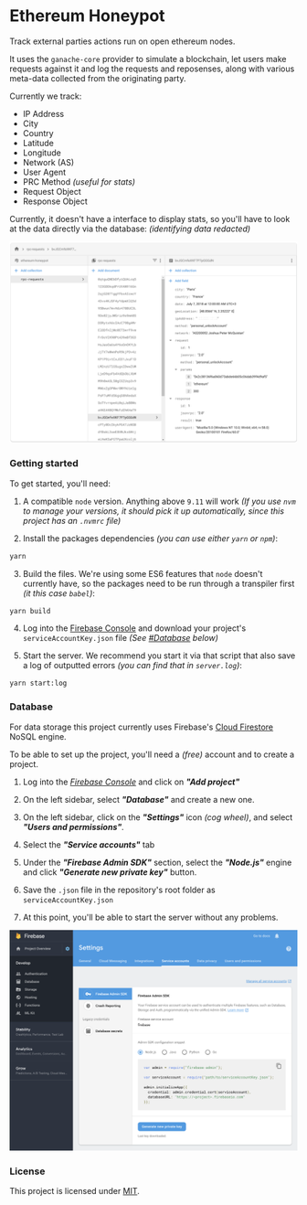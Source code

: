 # Ethereum Honeypot

Track external parties actions run on open ethereum nodes.

It uses the `ganache-core` provider to simulate a blockchain, let users make requests against it and log the requests and reposenses, along with various meta-data collected from the originating party.

Currently we track:
- IP Address
- City
- Country
- Latitude
- Longitude
- Network (AS)
- User Agent
- PRC Method _(useful for stats)_
- Request Object
- Response Object

Currently, it doesn't have a interface to display stats, so you'll have to look at the data directly via the database: _(identifying data redacted)_

![Firebase Firestore Capture](assets/firestore_capture_redacted.png)

### Getting started

To get started, you'll need:

1. A compatible `node` version. Anything above `9.11` will work _(If you use `nvm` to manage your versions, it should pick it up automatically, since this project has an `.nvmrc` file)_

2. Install the packages dependencies _(you can use either `yarn` or `npm`)_:
```bash
yarn
```

3. Build the files. We're using some ES6 features that `node` doesn't currently have, so the packages need to be run through a transpiler first _(it this case `babel`)_:
```bash
yarn build
```

4. Log into the [Firebase Console](https://console.firebase.google.com) and download your project's `serviceAccountKey.json` file _(See [#Database](#database) below)_

5. Start the server. We recommend you start it via that script that also save a log of outputted errors _(you can find that in `server.log`)_:
```bash
yarn start:log
```

### Database

For data storage this project currently uses Firebase's [Cloud Firestore](https://firebase.google.com/docs/firestore/) NoSQL engine.

To be able to set up the project, you'll need a _(free)_ account and to create a project.

1. Log into the _[Firebase Console](https://console.firebase.google.com)_ and click on _**"Add project"**_

2. On the left sidebar, select _**"Database"**_ and create a new one.

3. On the left sidebar, click on the _**"Settings"**_ icon _(cog wheel)_, and select _**"Users and permissions"**_.

4. Select the _**"Service accounts"**_ tab

5. Under the _**"Firebase Admin SDK"**_ section, select the _**"Node.js"**_ engine and click _**"Generate new private key"**_ button.

6. Save the `.json` file in the repository's root folder as `serviceAccountKey.json`

7. At this point, you'll be able to start the server without any problems.

![Firebase Service Accounts](assets/firebase_service_accounts.png)

### License

This project is licensed under [MIT](./LICENSE).
